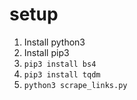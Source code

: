 # setup

1. Install python3
2. Install pip3
3. ```pip3 install bs4```
4. ```pip3 install tqdm```
5. ```python3 scrape_links.py```
